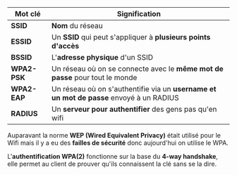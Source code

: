 | Mot clé      | Signification                                                                           |
| ------------ | --------------------------------------------------------------------------------------- |
| **SSID**     | **Nom** du réseau                                                                       |
| **ESSID**    | Un **SSID** qui peut s'appliquer à **plusieurs points d'accès**                         |
| **BSSID**    | L'**adresse physique** d'un SSID                                                        |
| **WPA2-PSK** | Un réseau où on se connecte avec le **même mot de passe** pour tout le monde            |
| **WPA2-EAP** | Un réseau où on s'authentifie via un **username et un mot de passe** envoyé à un RADIUS |
| **RADIUS**   | Un **serveur pour authentifier** des gens pas qu'en wifi                                                                                        |
Auparavant la norme **WEP (Wired Equivalent Privacy)** était utilisé pour le Wifi mais il y a eu des **failles de sécurité** donc aujourd'hui on utilise le WPA.

L'**authentification WPA(2)** fonctionne sur la base du **4-way handshake**, elle permet au client de prouver qu'ils connaissent la clé sans se la dire.

